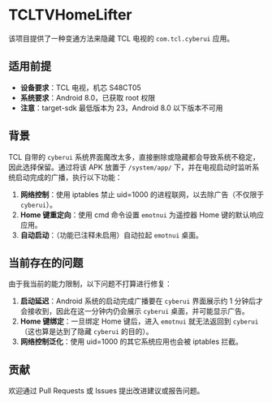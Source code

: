 # TCLTVHomeLifter

该项目提供了一种变通方法来隐藏 TCL 电视的 `com.tcl.cyberui` 应用。

## 适用前提

- **设备要求**：TCL 电视，机芯 S48CT05
- **系统要求**：Android 8.0，已获取 root 权限
- **注意**：target-sdk 最低版本为 23，Android 8.0 以下版本不可用

## 背景

TCL 自带的 `cyberui` 系统界面魔改太多，直接删除或隐藏都会导致系统不稳定，因此选择保留。通过将该 APK 放置于 `/system/app/` 下，并在电视启动时监听系统启动完成的广播，执行以下功能：

1. **网络控制**：使用 iptables 禁止 uid=1000 的进程联网，以去除广告（不仅限于 `cyberui`）。
2. **Home 键重定向**：使用 cmd 命令设置 `emotnui` 为遥控器 Home 键的默认响应应用。
3. **自动启动**：（功能已注释未启用）自动拉起 `emotnui` 桌面。

## 当前存在的问题

由于我当前的能力限制，以下问题不打算进行修复：

1. **启动延迟**：Android 系统的启动完成广播要在 `cyberui` 界面展示约 1 分钟后才会接收到，因此在这一分钟内仍会展示 `cyberui` 桌面，并可能显示广告。
2. **Home 键绑定**：一旦绑定 Home 键后，进入 `emotnui` 就无法返回到 `cyberui`（这也算是达到了隐藏 `cyberui` 的目的）。
3. **网络控制泛化**：使用 uid=1000 的其它系统应用也会被 iptables 拦截。

## 贡献

欢迎通过 Pull Requests 或 Issues 提出改进建议或报告问题。
